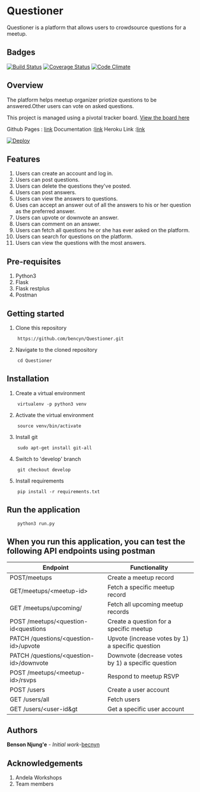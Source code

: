 # Questioner
  Questioner is a platform that allows users to crowdsource questions for a meetup.
  
Badges
------

[![Build Status](https://travis-ci.org/bencyn/Questioner.svg?branch=develop)](https://travis-ci.org/bencyn/Questioner)  [![Coverage Status](https://coveralls.io/repos/github/bencyn/Questioner/badge.svg?branch=develop)](https://coveralls.io/github/bencyn/Questioner?branch=develop) [![Code Climate](https://codeclimate.com/github/codeclimate/codeclimate/badges/gpa.svg)](https://codeclimate.com/github/bencyn/Questioner)


Overview
--------
The platform helps meetup organizer priotize questions to be answered.Other users can vote on asked questions.

This project is managed using a pivotal tracker board. [View the board here](https://www.pivotaltracker.com/n/projects/2235259)

Github Pages : [link](https://bencyn.github.io/Questioner/UI/) Documentation :[link](https://documenter.getpostman.com/view/2456985/RznHHciU) Heroku Link :[link](https://bencyn-questioner.herokuapp.com/api/v1)

[![Deploy](https://www.herokucdn.com/deploy/button.png)](https://bencyn-questioner.herokuapp.com/api/v1/)


Features
-----------------------
1. Users can create an account and log in.
2. Users can post questions.
3. Users can delete the questions they've posted.
4. Users can post answers.
5. Users can view the answers to questions.
6. Uses can accept an answer out of all the answers to his or her question as the preferred answer.
7. Users can upvote or downvote an answer.
8. Users can comment on an answer.
9. Users can fetch all questions he or she has ever asked on the platform.
10. Users can search for questions on the platform.
11. Users can view the questions with the most answers.

Pre-requisites
----------------------
1. Python3
2. Flask
3. Flask restplus
4. Postman

Getting started
--------------------
1. Clone this repository
```
    https://github.com/bencyn/Questioner.git
```

2. Navigate to the cloned repository
```
    cd Questioner
```

Installation
---------------------------------
1. Create a virtual environment
```
    virtualenv -p python3 venv
```

2. Activate the virtual environment
```
    source venv/bin/activate
```

3. Install git
```
    sudo apt-get install git-all
```

4. Switch to 'develop' branch
```
    git checkout develop
```

5. Install requirements
```
    pip install -r requirements.txt
```
Run the application
---------------------------------
```
    python3 run.py
```

When you run this application, you can test the following API endpoints using postman
-----------------------------------------------

| Endpoint | Functionality |
----------|---------------
POST/meetups | Create a meetup record
GET/meetups/&lt;meetup-id&gt; | Fetch a specific meetup record
GET /meetups/upcoming/ | Fetch all upcoming meetup records
POST /meetups/&lt;question-id&lt;questions | Create a question for a specific meetup
PATCH /questions/&lt;question-id&gt;/upvote | Upvote (increase votes by 1) a specific question
PATCH /questions/&lt;question-id&gt;/downvote | Downvote (decrease votes by 1) a specific question
POST /meetups/&lt;meetup-id&gt;/rsvps | Respond to meetup RSVP
POST /users | Create a user account
GET  /users/all | Fetch users
GET  /users/&lt;user-id&gt | Get a specific user account


Authors
-----------------------------
**Benson Njung'e** - _Initial work_-[becnyn](https://github.com/bencyn/Questioner)

Acknowledgements
-------------------------------
1. Andela Workshops
2. Team members



